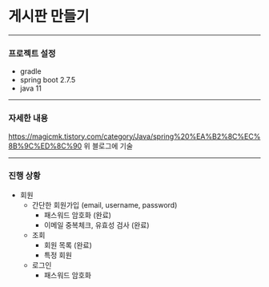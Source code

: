 # 게시판 만들기

---
### 프로젝트 설정
 - gradle
 - spring boot 2.7.5
 - java 11
---
### 자세한 내용
https://magicmk.tistory.com/category/Java/spring%20%EA%B2%8C%EC%8B%9C%ED%8C%90
위 블로그에 기술

---
### 진행 상황
 - 회원
   - 간단한 회원가입 (email, username, password)
     - 패스워드 암호화 (완료)
     - 이메일 중복체크, 유효성 검사 (완료)
   - 조회
     - 회원 목록 (완료)
     - 특정 회원
   - 로그인
     - 패스워드 암호화
   